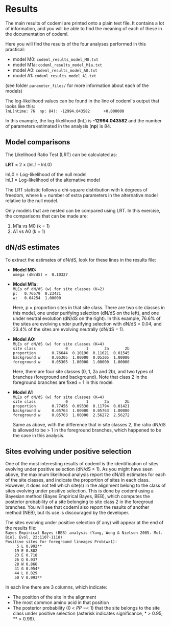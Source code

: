 # Results

The main results of codeml are printed onto a plain text file. It contains a lot of information, and you will be able to find the meaning of each of these in the documentation of codeml.  

Here you will find the results of the four analyses performed in this practical:  
- model M0: `codeml_results_model_M0.txt`  
- model M1a: `codeml_results_model_M1a.txt`  
- model A0: `codeml_results_model_A0.txt`  
- model A1: `codeml_results_model_A1.txt`  
  
(see folder `parameter_files/` for more information about each of the models)  

The log-likelihood values can be found in the line of codeml's output that looks like this:  
`lnL(ntime: 76  np: 84): -12994.043582      +0.000000  `

In this example, the log-likelihood (lnL) is **-12994.043582** and the number of parameters estimated in the analysis (**np**) is 84.  

## Model comparisons  

The Likelihood Ratio Test (LRT) can be calculated as:  

**LRT** = 2 x (lnL1 – lnL0)  
  
lnL0 = Log-likelihood of the null model  
lnL1 = Log-likelihood of the alternative model  

The LRT statistic follows a chi-square distribution with k degrees of freedom, where k = number of extra parameters in the alternative model relative to the null model.  

Only models that are nested can be compared using LRT. In this exercise, the comparisons that can be made are: 

1) M1a vs M0 (k = 1) 
2) A1 vs A0 (k = 1)

## dN/dS estimates  
To extract the estimates of dN/dS, look for these lines in the results file:

- **Model M0:**  
`omega (dN/dS) =  0.10327`

- **Model M1a:**   
`MLEs of dN/dS (w) for site classes (K=2)`  
`p:   0.76579  0.23421`  
`w:   0.04254  1.00000`  
 
  Here, p = proportion sites in that site class. There are two site classes in this model, one under purifying selection (dN/dS on the left), and one under neutral evolution (dN/dS on the right). In this example, 76.6% of the sites are evolving under purifying selection with dN/dS = 0.04, and 23.4% of the sites are evolving neutrally (dN/dS = 1).  

- **Model A0:**  
`MLEs of dN/dS (w) for site classes (K=4)`  
`site class             0        1       2a       2b`  
`proportion       0.76644  0.10190  0.11621  0.01545`  
`background w     0.05305  1.00000  0.05305  1.00000`  
`foreground w     0.05305  1.00000  1.00000  1.00000`

  Here, there are four site classes (0, 1, 2a and 2b), and two types of branches (foreground and background). Note that class 2 in the foreground branches are fixed = 1 in this model.

- **Model A1**  
`MLEs of dN/dS (w) for site classes (K=4)`  
`site class             0        1       2a       2b`  
`proportion       0.77456  0.09330  0.11794  0.01421`  
`background w     0.05763  1.00000  0.05763  1.00000`  
`foreground w     0.05763  1.00000  2.56272  2.56272`  

  Same as above, with the difference that in site classes 2, the ratio dN/dS is allowed to be > 1 in the foreground branches, which happened to be the case in this analysis.

## Sites evolving under positive selection  

One of the most interesting results of codeml is the identification of sites evolving under positive selection (dN/dS > 1). As you might have seen above, the maximum likelihood analysis report the dN/dS estimates for each of the site classes, and indicate the proportion of sites in each class. However, it does not tell which site(s) in the alignment belong to the class of sites evolving under positive selection. This is done by codeml using a Bayesian method (Bayes Empirical Bayes, BEB), which computes the posterior probability of a site belonging to site class 2 in the foregroud branches. You will see that codeml also report the results of another method (NEB), but its use is discouraged by the developer.  
  
The sites evolving under positive selection (if any) will appear at the end of the results file:  
`Bayes Empirical Bayes (BEB) analysis (Yang, Wong & Nielsen 2005. Mol. Biol. Evol. 22:1107-1118)`  
`Positive sites for foreground lineages Prob(w>1):`  
`     5 L 0.992**`  
`    19 E 0.882`   
`    23 E 0.718`  
`    26 Q 0.937`  
`    28 W 0.866`  
`    41 G 0.954*`  
`    44 L 0.829`  
`    50 V 0.993**`  

In each line there are 3 columns, which indicate:  
- The position of the site in the alignment   
- The most common amino acid in that position  
- The posterior probability (0 < *PP* =< 1) that the site belongs to the site class under positive selection (asterisk indicates significance, * > 0.95, ** > 0.99).  

